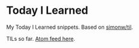 # Today I Learned

My Today I Learned snippets. Based on [simonw/til](https://github.com/simonw/til).

<!-- count starts --><!-- count ends --> TILs so far. <a href="https://til.bhrutledge.com/til/feed.atom">Atom feed here</a>.

<!-- index starts -->
<!-- index ends -->
